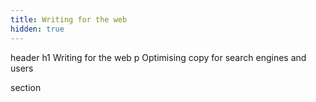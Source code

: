 ```yaml
---
title: Writing for the web
hidden: true
---
```


header
  h1 Writing for the web
  p Optimising copy for search engines and users

section